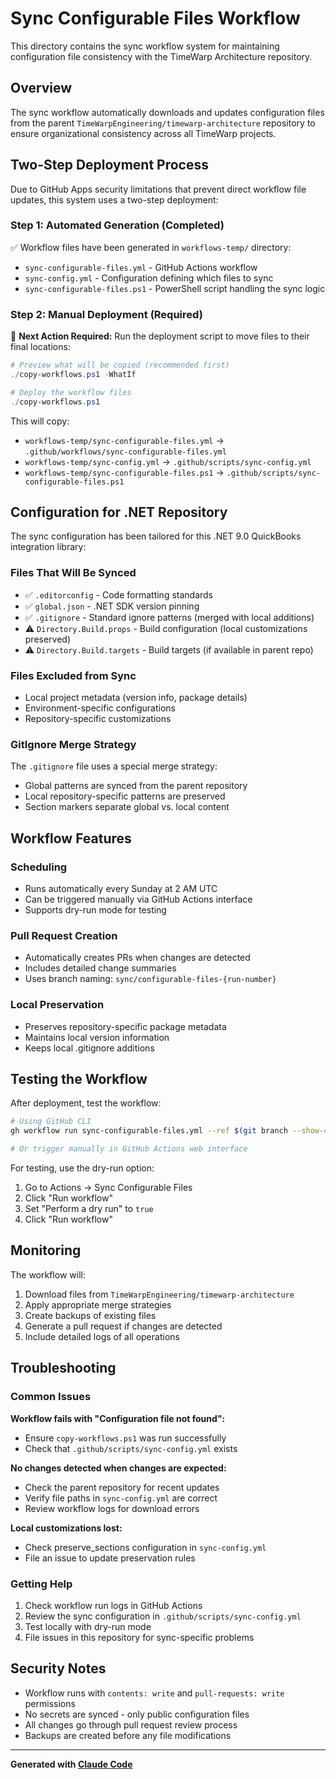 # Sync Configurable Files Workflow

This directory contains the sync workflow system for maintaining configuration file consistency with the TimeWarp Architecture repository.

## Overview

The sync workflow automatically downloads and updates configuration files from the parent `TimeWarpEngineering/timewarp-architecture` repository to ensure organizational consistency across all TimeWarp projects.

## Two-Step Deployment Process

Due to GitHub Apps security limitations that prevent direct workflow file updates, this system uses a two-step deployment:

### Step 1: Automated Generation (Completed)
✅ Workflow files have been generated in `workflows-temp/` directory:
- `sync-configurable-files.yml` - GitHub Actions workflow
- `sync-config.yml` - Configuration defining which files to sync
- `sync-configurable-files.ps1` - PowerShell script handling the sync logic

### Step 2: Manual Deployment (Required)
🔄 **Next Action Required:** Run the deployment script to move files to their final locations:

```powershell
# Preview what will be copied (recommended first)
./copy-workflows.ps1 -WhatIf

# Deploy the workflow files
./copy-workflows.ps1
```

This will copy:
- `workflows-temp/sync-configurable-files.yml` → `.github/workflows/sync-configurable-files.yml`
- `workflows-temp/sync-config.yml` → `.github/scripts/sync-config.yml`  
- `workflows-temp/sync-configurable-files.ps1` → `.github/scripts/sync-configurable-files.ps1`

## Configuration for .NET Repository

The sync configuration has been tailored for this .NET 9.0 QuickBooks integration library:

### Files That Will Be Synced
- ✅ `.editorconfig` - Code formatting standards
- ✅ `global.json` - .NET SDK version pinning
- ✅ `.gitignore` - Standard ignore patterns (merged with local additions)
- ⚠️ `Directory.Build.props` - Build configuration (local customizations preserved)
- ⚠️ `Directory.Build.targets` - Build targets (if available in parent repo)

### Files Excluded from Sync
- Local project metadata (version info, package details)
- Environment-specific configurations
- Repository-specific customizations

### GitIgnore Merge Strategy
The `.gitignore` file uses a special merge strategy:
- Global patterns are synced from the parent repository
- Local repository-specific patterns are preserved
- Section markers separate global vs. local content

## Workflow Features

### Scheduling
- Runs automatically every Sunday at 2 AM UTC
- Can be triggered manually via GitHub Actions interface
- Supports dry-run mode for testing

### Pull Request Creation
- Automatically creates PRs when changes are detected
- Includes detailed change summaries
- Uses branch naming: `sync/configurable-files-{run-number}`

### Local Preservation
- Preserves repository-specific package metadata
- Maintains local version information
- Keeps local .gitignore additions

## Testing the Workflow

After deployment, test the workflow:

```bash
# Using GitHub CLI
gh workflow run sync-configurable-files.yml --ref $(git branch --show-current)

# Or trigger manually in GitHub Actions web interface
```

For testing, use the dry-run option:
1. Go to Actions → Sync Configurable Files
2. Click "Run workflow" 
3. Set "Perform a dry run" to `true`
4. Click "Run workflow"

## Monitoring

The workflow will:
1. Download files from `TimeWarpEngineering/timewarp-architecture`
2. Apply appropriate merge strategies
3. Create backups of existing files
4. Generate a pull request if changes are detected
5. Include detailed logs of all operations

## Troubleshooting

### Common Issues

**Workflow fails with "Configuration file not found":**
- Ensure `copy-workflows.ps1` was run successfully
- Check that `.github/scripts/sync-config.yml` exists

**No changes detected when changes are expected:**
- Check the parent repository for recent updates
- Verify file paths in `sync-config.yml` are correct
- Review workflow logs for download errors

**Local customizations lost:**
- Check preserve_sections configuration in `sync-config.yml`
- File an issue to update preservation rules

### Getting Help

1. Check workflow run logs in GitHub Actions
2. Review the sync configuration in `.github/scripts/sync-config.yml`
3. Test locally with dry-run mode
4. File issues in this repository for sync-specific problems

## Security Notes

- Workflow runs with `contents: write` and `pull-requests: write` permissions
- No secrets are synced - only public configuration files
- All changes go through pull request review process
- Backups are created before any file modifications

---

**Generated with [Claude Code](https://claude.ai/code)**